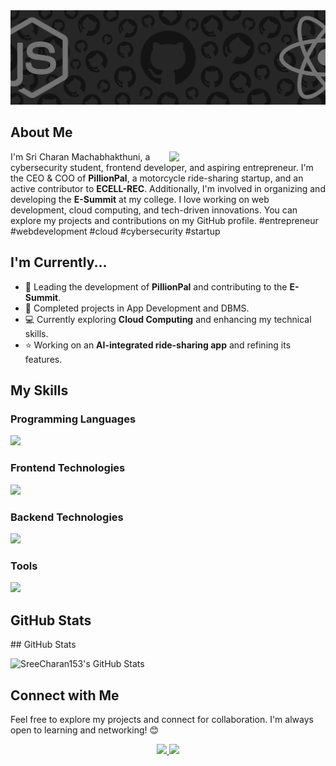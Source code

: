 <img src="git.png"> 

<h2>About Me</h2>  
<div>   
  <img src="https://cdn.dribbble.com/users/1708950/screenshots/4188877/developer_med.gif" align="right" width="250">    
  <p>I'm Sri Charan Machabhakthuni, a cybersecurity student, frontend developer, and aspiring entrepreneur.  
  I'm the CEO & COO of <b>PillionPal</b>, a motorcycle ride-sharing startup, and an active contributor to <b>ECELL-REC</b>.  
  Additionally, I'm involved in organizing and developing the <b>E-Summit</b> at my college.  
  I love working on web development, cloud computing, and tech-driven innovations.  
  You can explore my projects and contributions on my GitHub profile.  
  #entrepreneur #webdevelopment #cloud #cybersecurity #startup</p>  
</div>  

<h2>I'm Currently...</h2>  
<ul>
  <li>🔭 Leading the development of <b>PillionPal</b> and contributing to the <b>E-Summit</b>.</li>
  <li>🌱 Completed projects in App Development and DBMS.</li>
  <li>💻 Currently exploring <b>Cloud Computing</b> and enhancing my technical skills.</li>
  <li>⭐ Working on an <b>AI-integrated ride-sharing app</b> and refining its features.</li>
</ul>

<h2>My Skills</h2>  

<h3>Programming Languages</h3>  
<p>   
  <a href="https://skillicons.dev">     
    <img src="https://skillicons.dev/icons?i=c,cpp,js,python,java,dart" />   
  </a> 
</p>  

<h3>Frontend Technologies</h3>  
<p>   
  <a href="https://skillicons.dev">     
    <img src="https://skillicons.dev/icons?i=react,html,css,bootstrap,tailwind,flutter" />   
  </a> 
</p>  

<h3>Backend Technologies</h3>  
<p> 
  <a href="https://skillicons.dev">     
    <img src="https://skillicons.dev/icons?i=nodejs,express,mongodb,mysql,aws" />   
  </a> 
</p>  

<h3>Tools</h3>  
<p> 
  <a href="https://skillicons.dev">     
    <img src="https://skillicons.dev/icons?i=git,github,vscode,figma,notion,firebase" />   
  </a> 
</p>  

<h2>GitHub Stats</h2>  
## GitHub Stats

![SreeCharan153's GitHub Stats](https://github-readme-stats.vercel.app/api?username=SreeCharan153&show_icons=true&theme=dark)


<h2>Connect with Me</h2>  
<p>Feel free to explore my projects and connect for collaboration. I'm always open to learning and networking! 😊</p>  
<p align="center">   
  <a href="https://www.linkedin.com/in/sree-charan-machabhakthuni/">     
    <img src="https://skillicons.dev/icons?i=linkedin" />   
  </a>   
  <a href="mailto:sricharanmachabhakthuni@gmail.com">     
    <img src="https://skillicons.dev/icons?i=gmail" />   
  </a> 
</p>
